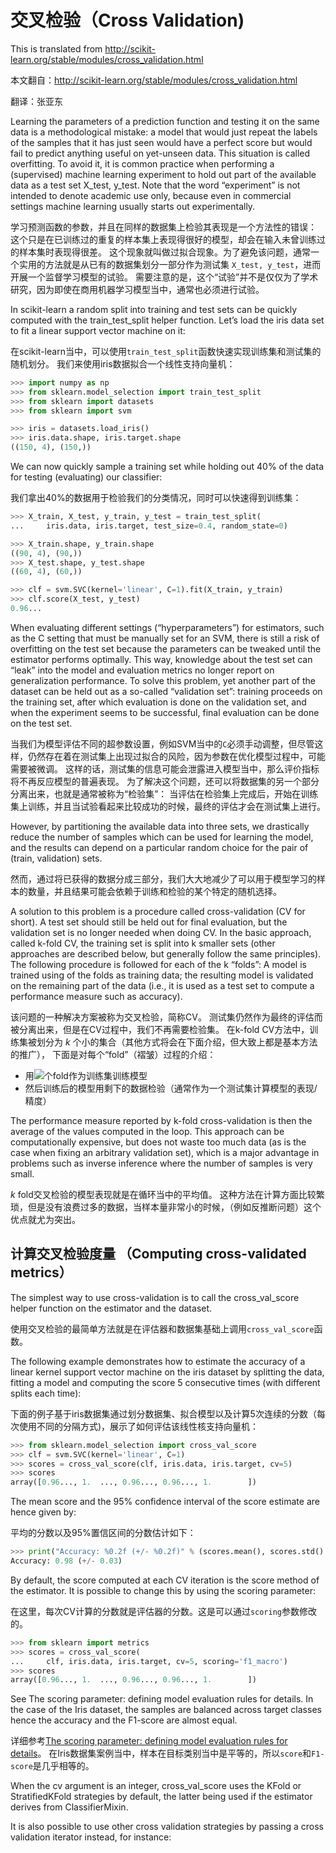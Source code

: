 # 交叉检验（Cross Validation)

This is translated from http://scikit-learn.org/stable/modules/cross_validation.html

本文翻自：http://scikit-learn.org/stable/modules/cross_validation.html

翻译：张亚东

Learning the parameters of a prediction function and testing it on the same data is a methodological mistake: a model that would just repeat the labels of the samples that it has just seen would have a perfect score but would fail to predict anything useful on yet-unseen data. This situation is called overfitting. To avoid it, it is common practice when performing a (supervised) machine learning experiment to hold out part of the available data as a test set X_test, y_test. Note that the word “experiment” is not intended to denote academic use only, because even in commercial settings machine learning usually starts out experimentally.

学习预测函数的参数，并且在同样的数据集上检验其表现是一个方法性的错误：
这个只是在已训练过的重复的样本集上表现得很好的模型，却会在输入未曾训练过的样本集时表现得很差。
这个现象就叫做过拟合现象。为了避免该问题，通常一个实用的方法就是从已有的数据集划分一部分作为测试集 ```X_test, y_test```，进而开展一个监督学习模型的试验。
需要注意的是，这个“试验”并不是仅仅为了学术研究，因为即使在商用机器学习模型当中，通常也必须进行试验。

In scikit-learn a random split into training and test sets can be quickly computed with the train_test_split helper function. Let’s load the iris data set to fit a linear support vector machine on it:

在scikit-learn当中，可以使用```train_test_split```函数快速实现训练集和测试集的随机划分。
我们来使用iris数据拟合一个线性支持向量机：

```python
>>> import numpy as np
>>> from sklearn.model_selection import train_test_split
>>> from sklearn import datasets
>>> from sklearn import svm

>>> iris = datasets.load_iris()
>>> iris.data.shape, iris.target.shape
((150, 4), (150,))
```

We can now quickly sample a training set while holding out 40% of the data for testing (evaluating) our classifier:

我们拿出40%的数据用于检验我们的分类情况，同时可以快速得到训练集：

```python
>>> X_train, X_test, y_train, y_test = train_test_split(
...     iris.data, iris.target, test_size=0.4, random_state=0)

>>> X_train.shape, y_train.shape
((90, 4), (90,))
>>> X_test.shape, y_test.shape
((60, 4), (60,))

>>> clf = svm.SVC(kernel='linear', C=1).fit(X_train, y_train)
>>> clf.score(X_test, y_test)                           
0.96...
```

When evaluating different settings (“hyperparameters”) for estimators, such as the C setting that must be manually set for an SVM, there is still a risk of overfitting on the test set because the parameters can be tweaked until the estimator performs optimally. This way, knowledge about the test set can “leak” into the model and evaluation metrics no longer report on generalization performance. To solve this problem, yet another part of the dataset can be held out as a so-called “validation set”: training proceeds on the training set, after which evaluation is done on the validation set, and when the experiment seems to be successful, final evaluation can be done on the test set.

当我们为模型评估不同的超参数设置，例如SVM当中的```C```必须手动调整，但尽管这样，仍然存在着在测试集上出现过拟合的风险，因为参数在优化模型过程中，可能需要被微调。
这样的话，测试集的信息可能会泄露进入模型当中，那么评价指标将不再反应模型的普遍表现。
为了解决这个问题，还可以将数据集的另一个部分分离出来，也就是通常被称为“检验集”：
当评估在检验集上完成后，开始在训练集上训练，并且当试验看起来比较成功的时候，最终的评估才会在测试集上进行。

However, by partitioning the available data into three sets, we drastically reduce the number of samples which can be used for learning the model, and the results can depend on a particular random choice for the pair of (train, validation) sets.

然而，通过将已获得的数据分成三部分，我们大大地减少了可以用于模型学习的样本的数量，并且结果可能会依赖于训练和检验的某个特定的随机选择。

A solution to this problem is a procedure called cross-validation (CV for short). A test set should still be held out for final evaluation, but the validation set is no longer needed when doing CV. In the basic approach, called k-fold CV, the training set is split into k smaller sets (other approaches are described below, but generally follow the same principles). The following procedure is followed for each of the k “folds”:
A model is trained using  of the folds as training data;
the resulting model is validated on the remaining part of the data (i.e., it is used as a test set to compute a performance measure such as accuracy).

该问题的一种解决方案被称为交叉检验，简称CV。
测试集仍然作为最终的评估而被分离出来，但是在CV过程中，我们不再需要检验集。
在k-fold CV方法中，训练集被划分为 _k_ 个小的集合（其他方式将会在下面介绍，但大致上都是基本方法的推广），
下面是对每个“fold”（褶皱）过程的介绍：

+ 用<img src="http://latex.codecogs.com/gif.latex?k-1" />个fold作为训练集训练模型
+ 然后训练后的模型用剩下的数据检验（通常作为一个测试集计算模型的表现/精度）

The performance measure reported by k-fold cross-validation is then the average of the values computed in the loop. This approach can be computationally expensive, but does not waste too much data (as is the case when fixing an arbitrary validation set), which is a major advantage in problems such as inverse inference where the number of samples is very small.

_k_ fold交叉检验的模型表现就是在循环当中的平均值。
这种方法在计算方面比较繁琐，但是没有浪费过多的数据，当样本量非常小的时候，（例如反推断问题）这个优点就尤为突出。

## 计算交叉检验度量 （Computing cross-validated metrics）

The simplest way to use cross-validation is to call the cross_val_score helper function on the estimator and the dataset.

使用交叉检验的最简单方法就是在评估器和数据集基础上调用```cross_val_score```函数。

The following example demonstrates how to estimate the accuracy of a linear kernel support vector machine on the iris dataset by splitting the data, fitting a model and computing the score 5 consecutive times (with different splits each time):

下面的例子基于iris数据集通过划分数据集、拟合模型以及计算5次连续的分数（每次使用不同的分隔方式)，展示了如何评估该线性核支持向量机：

```python
>>> from sklearn.model_selection import cross_val_score
>>> clf = svm.SVC(kernel='linear', C=1)
>>> scores = cross_val_score(clf, iris.data, iris.target, cv=5)
>>> scores                                              
array([0.96..., 1.  ..., 0.96..., 0.96..., 1.        ])
```

The mean score and the 95% confidence interval of the score estimate are hence given by:

平均的分数以及95%置信区间的分数估计如下：

```python
>>> print("Accuracy: %0.2f (+/- %0.2f)" % (scores.mean(), scores.std() * 2))
Accuracy: 0.98 (+/- 0.03)
```

By default, the score computed at each CV iteration is the score method of the estimator. It is possible to change this by using the scoring parameter:

在这里，每次CV计算的分数就是评估器的分数。这是可以通过```scoring```参数修改的。

```python
>>> from sklearn import metrics
>>> scores = cross_val_score(
...     clf, iris.data, iris.target, cv=5, scoring='f1_macro')
>>> scores                                              
array([0.96..., 1.  ..., 0.96..., 0.96..., 1.        ])
```

See The scoring parameter: defining model evaluation rules for details. In the case of the Iris dataset, the samples are balanced across target classes hence the accuracy and the F1-score are almost equal.

详细参考[The scoring parameter: defining model evaluation rules for details](http://scikit-learn.org/stable/modules/model_evaluation.html#scoring-parameter)。
在Iris数据集案例当中，样本在目标类别当中是平等的，所以```score```和```F1-score```是几乎相等的。

When the cv argument is an integer, cross_val_score uses the KFold or StratifiedKFold strategies by default, the latter being used if the estimator derives from ClassifierMixin.



It is also possible to use other cross validation strategies by passing a cross validation iterator instead, for instance:

















